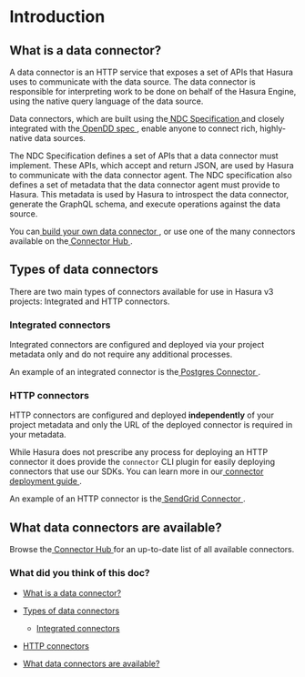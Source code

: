 # Introduction

## What is a data connector?​

A data connector is an HTTP service that exposes a set of APIs that Hasura uses to communicate with the data source. The
data connector is responsible for interpreting work to be done on behalf of the Hasura Engine, using the native query
language of the data source.

Data connectors, which are built using the[ NDC Specification ](http://hasura.github.io/ndc-spec/)and closely integrated
with the[ OpenDD spec ](https://github.com/hasura/open-data-domain-specification), enable anyone to connect rich,
highly-native data sources.

The NDC Specification defines a set of APIs that a data connector must implement. These APIs, which accept and return
JSON, are used by Hasura to communicate with the data connector agent. The NDC specification also defines a set of
metadata that the data connector agent must provide to Hasura. This metadata is used by Hasura to introspect the data
connector, generate the GraphQL schema, and execute operations against the data source.

You can[ build your own data connector ](https://hasura.io/docs/3.0/connectors/build-your-own-connector/), or use one of the many connectors
available on the[ Connector Hub ](https://hasura.io/connectors).

## Types of data connectors​

There are two main types of connectors available for use in Hasura v3 projects: Integrated and HTTP connectors.

### Integrated connectors​

Integrated connectors are configured and deployed via your project metadata only and do not require any additional
processes.

An example of an integrated connector is the[ Postgres Connector ](https://hasura.io/connectors/postgres).

### HTTP connectors​

HTTP connectors are configured and deployed **independently** of your project metadata and only the URL of the deployed
connector is required in your metadata.

While Hasura does not prescribe any process for deploying an HTTP connector it does provide the `connector` CLI plugin
for easily deploying connectors that use our SDKs. You can learn more in our[ connector deployment guide ](https://hasura.io/docs/3.0/connectors/deployment/#http-connectors).

An example of an HTTP connector is the[ SendGrid Connector ](https://hasura.io/connectors/sendgrid).

## What data connectors are available?​

Browse the[ Connector Hub ](https://hasura.io/connectors)for an up-to-date list of all available connectors.

### What did you think of this doc?

- [ What is a data connector? ](https://hasura.io/docs/3.0/connectors/introduction/#integrated-connectors/#what-is-a-data-connector)
- [ Types of data connectors ](https://hasura.io/docs/3.0/connectors/introduction/#integrated-connectors/#types-of-data-connectors)
    - [ Integrated connectors ](https://hasura.io/docs/3.0/connectors/introduction/#integrated-connectors/#integrated-connectors)

- [ HTTP connectors ](https://hasura.io/docs/3.0/connectors/introduction/#integrated-connectors/#http-connectors)
- [ What data connectors are available? ](https://hasura.io/docs/3.0/connectors/introduction/#integrated-connectors/#what-data-connectors-are-available)
